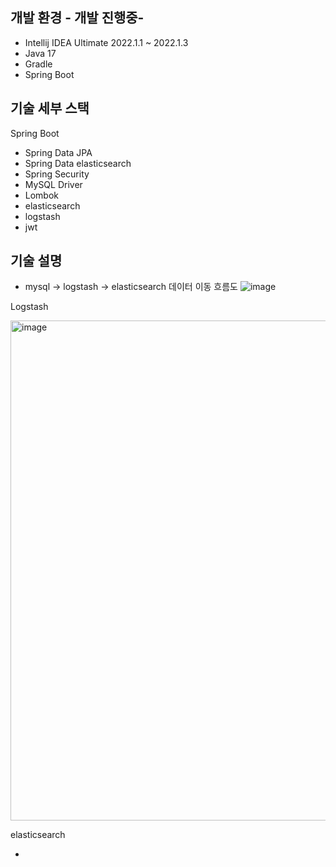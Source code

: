 ## 개발 환경 - 개발 진행중-

* Intellij IDEA Ultimate 2022.1.1 ~ 2022.1.3
* Java 17
* Gradle 
* Spring Boot

## 기술 세부 스택

Spring Boot

* Spring Data JPA
* Spring Data elasticsearch
* Spring Security
* MySQL Driver
* Lombok
* elasticsearch
* logstash
* jwt 


## 기술 설명 

* mysql -> logstash -> elasticsearch 데이터 이동 흐름도 
![image](https://user-images.githubusercontent.com/54434182/191553797-c3e46dd6-0163-4344-9b4d-40391bce6a0b.png)

Logstash 

<img width="800" alt="image" src="https://user-images.githubusercontent.com/54434182/191553564-66bb2824-52e8-42fa-b4d7-6234da3a857f.png">

elasticsearch 

*

